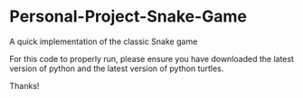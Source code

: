 # Personal-Project-Snake-Game
A quick implementation of the classic Snake game

For this code to properly run, please ensure you have downloaded the latest version of python and the latest version of python turtles.

Thanks!
